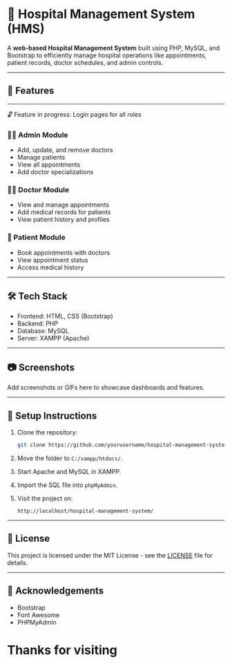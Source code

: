 # 🏥 Hospital Management System (HMS)

A **web-based Hospital Management System** built using PHP, MySQL, and Bootstrap to efficiently manage hospital operations like appointments, patient records, doctor schedules, and admin controls.

---

## 📌 Features

---
🔓 Feature in progress: Login pages for all roles

### 👩‍⚕️ Admin Module
- Add, update, and remove doctors
- Manage patients
- View all appointments
- Add doctor specializations

### 🧑‍⚕️ Doctor Module
- View and manage appointments
- Add medical records for patients
- View patient history and profiles

### 👤 Patient Module
- Book appointments with doctors
- View appointment status
- Access medical history

---

## 🛠 Tech Stack
- Frontend: HTML, CSS (Bootstrap)
- Backend: PHP
- Database: MySQL
- Server: XAMPP (Apache)

---

## 📷 Screenshots
Add screenshots or GIFs here to showcase dashboards and features.

---

## 🚀 Setup Instructions

1. Clone the repository:
   ```bash
   git clone https://github.com/yourusername/hospital-management-system.git
   ```

2. Move the folder to `C:/xampp/htdocs/`.

3. Start Apache and MySQL in XAMPP.

4. Import the SQL file into `phpMyAdmin`.

5. Visit the project on:
   ```
   http://localhost/hospital-management-system/
   ```

---

## 📝 License
This project is licensed under the MIT License - see the [LICENSE](LICENSE) file for details.

---

## 🙌 Acknowledgements
- Bootstrap
- Font Awesome
- PHPMyAdmin

# Thanks for visiting